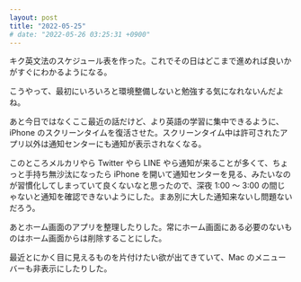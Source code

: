 ```yaml
---
layout: post
title: "2022-05-25"
# date: "2022-05-26 03:25:31 +0900"
---
```


キク英文法のスケジュール表を作った。これでその日はどこまで進めれば良いかがすぐにわかるようになる。

こうやって、最初にいろいろと環境整備しないと勉強する気になれないんだよね。

あと今日ではなくここ最近の話だけど、より英語の学習に集中できるように、iPhone のスクリーンタイムを復活させた。スクリーンタイム中は許可されたアプリ以外は通知センターにも通知が表示されなくなる。

このところメルカリやら Twitter やら LINE やら通知が来ることが多くて、ちょっと手持ち無沙汰になったら iPhone を開いて通知センターを見る、みたいなのが習慣化してしまっていて良くないなと思ったので、深夜 1:00 〜 3:00 の間じゃないと通知を確認できないようにした。まあ別に大した通知来ないし問題ないだろう。

あとホーム画面のアプリを整理したりした。常にホーム画面にある必要のないものはホーム画面からは削除することにした。

最近とにかく目に見えるものを片付けたい欲が出てきていて、Mac のメニューバーも非表示にしたりした。





